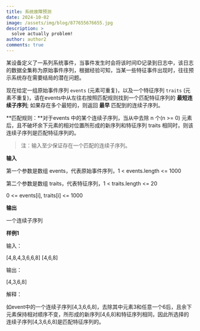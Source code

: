```yaml
---
title: 系统故障预测
date: 2024-10-02
image: /assets/img/blog/877655676655.jpg
description: >
  solve actually problem!
author: author2
comments: true
---
```


某设备定义了一系列系统事件，当事件发生时会将该时间ID记录到日志中，该日志的数据全集称为原始事件序列，根据经验可知，当某一些特征事件出现时，往往预示系统存在需要结局的潜在问题。

现在给定一组原始事件序列 `events` (元素可重复)，以及一个特征序列 `traits` (元素不重复)，请在events中从左往右按照匹配规则找到一个匹配特征序列的 **最短连续子序列**; 如果存在多个最短的，则返回 **最早** 匹配到的连续子序列。

**匹配规则：**对于events 中的某个连续子序列，当从中去除 n 个(n >= 0) 元素后，且不破坏余下元素的相对位置所形成的新序列和特征序列 traits 相同时，则该连续子序列是匹配特征序列的。

> 注：输入至少保证存在一个匹配的连续子序列。

**输入**

第一个参数是数组 events，代表原始事件序列，1 < events.length <= 1000

第二个参数是数组 traits，代表特征序列，1 < traits.length <= 20

0 <= events[i], traits[i] <= 1000

**输出**

一个连续子序列

**样例1**

输入：

<p>[4,8,4,3,6,6,8] [4,6,8]</p>

输出：

<p>[4,3,6,8]</p>

解释：

如event中的一个连续子序列[4,3,6,6,8]，去除其中元素3和任意一个6后，且余下元素保持相对顺序不变，所形成的新序列[4,6,8]和特征序列相同，因此所选择的连续子序列[4,3,6,6,8]是匹配特征序列的。